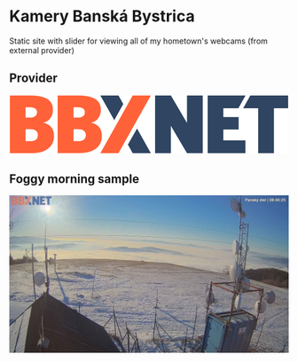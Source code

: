 # Kamery Banská Bystrica

Static site with slider for viewing all of my hometown's webcams (from external provider)

## Provider

![BBXnet](doc/bbx.png)

## Foggy morning sample

![Banska Bystrica Pansky diel foggy morning](doc/pansky_diel.jpg)
